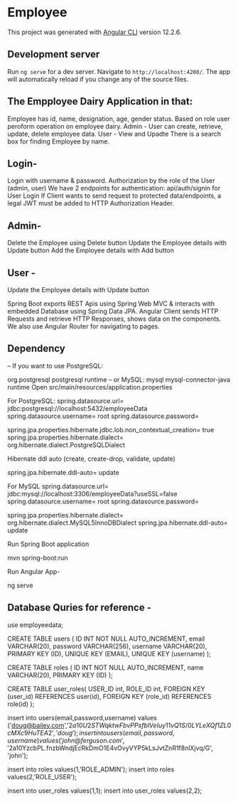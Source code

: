 # Employee

This project was generated with [Angular CLI](https://github.com/angular/angular-cli) version 12.2.6.

## Development server

Run `ng serve` for a dev server. Navigate to `http://localhost:4200/`. The app will automatically reload if you change any of the source files.

## The Empployee Dairy Application in that:

Employee has id, name, designation, age, gender status. Based on role user peroform operation on employee dairy. Admin - User can create, retrieve, update, delete employee data. User - View and Upadte There is a search box for finding Employee by name.

## Login-

Login with username & password. Authorization by the role of the User (admin, user) We have 2 endpoints for authentication: api/auth/signin for User Login If Client wants to send request to protected data/endpoints, a legal JWT must be added to HTTP Authorization Header.

## Admin-

Delete the Employee using Delete button Update the Employee details with Update button Add the Employee details with Add button

## User -
Update the Employee details with Update button

Spring Boot exports REST Apis using Spring Web MVC & interacts with embedded Database using Spring Data JPA. Angular Client sends HTTP Requests and retrieve HTTP Responses, shows data on the components. We also use Angular Router for navigating to pages.

## Dependency

– If you want to use PostgreSQL:

org.postgresql postgresql runtime – or MySQL: mysql mysql-connector-java runtime
Open src/main/resources/application.properties

For PostgreSQL: spring.datasource.url= jdbc:postgresql://localhost:5432/employeeData spring.datasource.username= root spring.datasource.password=

spring.jpa.properties.hibernate.jdbc.lob.non_contextual_creation= true spring.jpa.properties.hibernate.dialect= org.hibernate.dialect.PostgreSQLDialect

Hibernate ddl auto (create, create-drop, validate, update)

spring.jpa.hibernate.ddl-auto= update

For MySQL spring.datasource.url= jdbc:mysql://localhost:3306/employeeData?useSSL=false spring.datasource.username= root spring.datasource.password=

spring.jpa.properties.hibernate.dialect= org.hibernate.dialect.MySQL5InnoDBDialect spring.jpa.hibernate.ddl-auto= update

Run Spring Boot application

mvn spring-boot:run

Run Angular App-

ng serve

## Database Quries for reference -

use employeedata;

CREATE TABLE users ( ID INT NOT NULL AUTO_INCREMENT, email VARCHAR(20), password VARCHAR(256), username VARCHAR(20), PRIMARY KEY (ID), UNIQUE KEY (EMAIL), UNIQUE KEY (username) );

CREATE TABLE roles ( ID INT NOT NULL AUTO_INCREMENT, name VARCHAR(20), PRIMARY KEY (ID) );

CREATE TABLE user_roles( USER_ID int, ROLE_ID int, FOREIGN KEY (user_id) REFERENCES user(id), FOREIGN KEY (role_id) REFERENCES role(id) );

insert into users(email,password,username) values ('doug@bailey.com','$2a$10$U2STWqktwFbvPPsfblVeIuy11vQ1S/0LYLeXQf1ZL0cMXc9HuTEA2','doug'); insert into users (email,password,username) values ('john@ferguson.com','$2a$10$YzcbPL.fnzbWndjEcRkDmO1E4vOvyVYP5kLsJvtZnR1f8nlXjvq/G', 'john');

insert into roles values(1,'ROLE_ADMIN'); insert into roles values(2,'ROLE_USER');

insert into user_roles values(1,1); insert into user_roles values(2,2);
